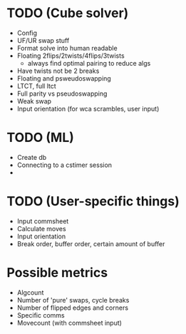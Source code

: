 # TODO (Cube solver)
- Config
- UF/UR swap stuff
- Format solve into human readable
- Floating 2flips/2twists/4flips/3twists
    - always find optimal pairing to reduce algs
- Have twists not be 2 breaks
- Floating and psweudoswapping
- LTCT, full ltct
- Full parity vs pseudoswapping
- Weak swap
- Input orientation (for wca scrambles, user  input)

# TODO (ML)
-  Create db
- Connecting to a cstimer session
- 

# TODO (User-specific things)
- Input commsheet
- Calculate moves
- Input orientation
- Break order, buffer order, certain amount of buffer


# Possible metrics
- Algcount
- Number of 'pure' swaps, cycle breaks
- Number of flipped edges and corners
- Specific comms
- Movecount (with commsheet input)